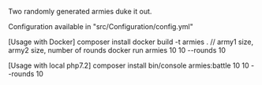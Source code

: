 Two randomly generated armies duke it out.

Configuration available in "src/Configuration/config.yml"

[Usage with Docker]
composer install
docker build -t armies .
// army1 size, army2 size, number of rounds
docker run armies 10 10 --rounds 10

[Usage with local php7.2]
composer install
bin/console armies:battle 10 10 --rounds 10
